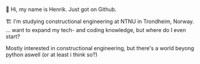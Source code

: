 👋 Hi, my name is Henrik. Just got on Github.

🏗️ I'm studying constructional engineering at NTNU in Trondheim, Norway.
... want to expand my tech- and coding knowledge, but where do I even start?

Mostly interested in constructional engineering, but there's a world beyong python aswell (or at least i think so?)

<!---
HenrikANils1/HenrikANils1 is a ✨ special ✨ repository because its `README.md` (this file) appears on your GitHub profile.
You can click the Preview link to take a look at your changes.
--->
